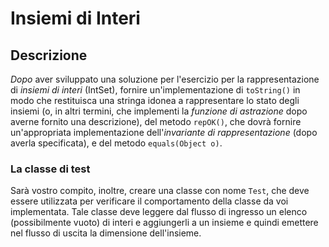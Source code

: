 # Insiemi di Interi

## Descrizione

*Dopo* aver sviluppato una soluzione per l'esercizio 
per la rappresentazione di *insiemi di interi* (IntSet),
fornire 
un'implementazione di `toString()` 
in modo che restituisca una stringa idonea a rappresentare lo stato degli insiemi
(o, in altri termini, che implementi la _funzione di astrazione_
dopo averne fornito una descrizione),
del metodo `repOK()`,
che
dovrà fornire un'appropriata implementazione dell'_invariante di rappresentazione_
(dopo averla specificata),
e del metodo `equals(Object o)`.


### La classe di test

Sarà vostro compito, inoltre,
creare una classe con nome `Test`,
che deve essere utilizzata per verificare il comportamento della classe da voi implementata.
Tale classe deve leggere dal flusso di ingresso un elenco
(possibilmente vuoto)
di interi
e aggiungerli a un insieme
e quindi emettere nel flusso di uscita la dimensione dell'insieme.
